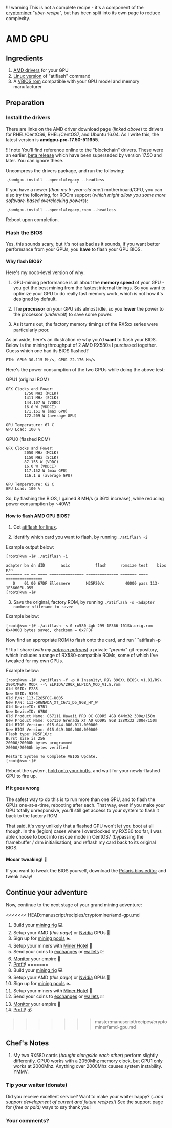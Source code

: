 !!! warning
    This is not a complete recipe - it's a component of the [cryptominer](/recipes/cryptominer/) "_uber-recipe_", but has been split into its own page to reduce complexity.

# AMD GPU

## Ingredients

1. [AMD drivers](http://support.amd.com/en-us/kb-articles/Pages/Radeon-Software-for-Linux-Release-Notes.aspx) for your GPU
2. [Linux version](https://bitcointalk.org/index.php?topic=1809527.0) of "atiflash" command
3. A [VBIOS rom](https://anorak.tech/c/downloads) compatible with your GPU model and memory manufacturer

## Preparation

### Install the drivers

There are links on the AMD driver download page (_linked above_) to drivers for RHEL/CentOS6, RHEL/CentOS7, and Ubuntu 16.04. As I write this, the latest version is **amdgpu-pro-17.50-511655**.

!!! note
    You'll find reference online to the "blockchain" drivers. These were an earlier, [beta release](http://support.amd.com/en-us/kb-articles/Pages/AMDGPU-Pro-Beta-Mining-Driver-for-Linux-Release-Notes.aspx) which have been superseded by version 17.50 and later. You can ignore these.

Uncompress the drivers package, and run the following:

```./amdgpu-install --opencl=legacy --headless```

If you have a newer (_than my 5-year-old one!_) motherboard/CPU, you can also try the following, for ROCm support (_which might allow you some more software-based overclocking powers_):

```./amdgpu-install --opencl=legacy,rocm --headless```

Reboot upon completion.

### Flash the BIOS

Yes, this sounds scary, but it's not as bad as it sounds, if you want better performance from your GPUs, you **have** to flash your GPU BIOS.

#### Why flash BIOS?

Here's my noob-level version of why:

1.  GPU-mining performance is all about the **memory speed** of your GPU - you get the best mining from the fastest internal timings. So you want to optimize your GPU to do really fast memory work, which is not how it's designed by default.

2. The **processor** on your GPU sits almost idle, so you **lower** the power to the processor (_undervolt_) to save some power.

3. As it turns out, the factory memory timings of the RX5xx series were particularly poor.

As an aside, here's an illustration re why you'd **want** to flash your BIOS. Below is the mining throughput of 2 AMD RX580s I purchased together. Guess which one had its BIOS flashed?

```
ETH: GPU0 30.115 Mh/s, GPU1 22.176 Mh/s
```

Here's the power consumption of the two GPUs while doing the above test:

GPU1 (original ROM)
```
GFX Clocks and Power:
        1750 MHz (MCLK)
        1411 MHz (SCLK)
        144.107 W (VDDC)
        16.0 W (VDDCI)
        171.161 W (max GPU)
        172.209 W (average GPU)

GPU Temperature: 67 C
GPU Load: 100 %
```

GPU0 (flashed ROM)
```
GFX Clocks and Power:
        2050 MHz (MCLK)
        1150 MHz (SCLK)
        87.155 W (VDDC)
        16.0 W (VDDCI)
        117.152 W (max GPU)
        116.1 W (average GPU)

GPU Temperature: 62 C
GPU Load: 100 %
```

So, by flashing the BIOS, I gained 8 MH/s (a 36% increase), while reducing power consumption by ~40W!

#### How to flash AMD GPU BIOS?

1. Get [atiflash for linux](https://bitcointalk.org/index.php?topic=1809527.0).

2. Identify which card you want to flash, by running ```./atiflash -i```

Example output below:

```
[root@kvm ~]# ./atiflash -i

adapter bn dn dID       asic           flash      romsize test    bios p/n
======= == == ==== =============== ============== ======= ==== ================
   0    01 00 67DF Ellesmere       M25P20/c         40000 pass 113-1E3660EU-O55
[root@kvm ~]#
```

3. Save the original, factory ROM, by running ```./atiflash -s <adapter number> <filename to save>```

Example below:
```
[root@kvm ~]# ./atiflash -s 0 rx580-4gb-299-1E366-101SA.orig.rom
0x40000 bytes saved, checksum = 0x7FBF
```

Now find an appropriate ROM to flash onto the card, and run ```atiflash -p <adatper number> <rom filename>

!!! tip
        I share (_with my [patreon patrons](https://www.patreon.com/funkypenguin)_) a private "_premix_" git repository, which includes a range of RX580-compatible ROMs, some of which I've tweaked for my own GPUs. 


Example below:
```
[root@kvm ~]# ./atiflash -f -p 0 Insan1ty\ R9\ 390X\ BIOS\ v1.81/R9\ 290X/MEM\ MOD\ --\ ELPIDA/290X_ELPIDA_MOD_V1.8.rom
Old SSID: E285
New SSID: 9395
Old P/N: 113-E285FOC-U005
New P/N: 113-GRENADA_XT_C671_D5_8GB_HY_W
Old DeviceID: 67B1
New DeviceID: 67B0
Old Product Name: C67111 Hawaii PRO OC GDDR5 4GB 64Mx32 300e/150m
New Product Name: C67130 Grenada XT A0 GDDR5 8GB 128Mx32 300e/150m
Old BIOS Version: 015.044.000.011.000000
New BIOS Version: 015.049.000.000.000000
Flash type: M25P10/c
Burst size is 256
20000/20000h bytes programmed
20000/20000h bytes verified

Restart System To Complete VBIOS Update.
[root@kvm ~]#
```

Reboot the system, [hold onto your butts](https://www.youtube.com/watch?v=o0YWRXJsMyM), and wait for your newly-flashed GPU to fire up.

#### If it goes wrong

The safest way to do this is to run more than one GPU, and to flash the GPUs one-at-a-time, rebooting after each. That way, even if you make your GPU totally unresponsive, you'll still get access to your system to flash it back to the factory ROM.

That said, it's very unlikely that a flashed GPU won't let you boot at all though. In the (legion) cases where I overclocked my RX580 too far, I was able choose to boot into rescue mode in CentOS7 (bypassing the framebuffer / drm initialisation), and reflash my card back to its original BIOS.

#### Mooar tweaking! 🔧

If you want to tweak the BIOS yourself, download the [Polaris bios editor](https://github.com/jaschaknack/PolarisBiosEditor) and tweak away!

## Continue your adventure

Now, continue to the next stage of your grand mining adventure:

<<<<<<< HEAD:manuscript/recipies/cryptominer/amd-gpu.md
1. Build your [mining rig](/recipies/cryptominer/mining-rig/) 💻
2. Setup your AMD (_this page_) or [Nvidia](/recipies/cryptominer/nvidia-gpu/) GPUs 🎨
3. Sign up for [mining pools](/recipies/cryptominer/mining-pool/) :swimmer:
3. Setup your miners with [Miner Hotel](/recipies/cryptominer/minerhotel/) 🏨
4. Send your coins to [exchanges](/recipies/cryptominer/exchange/) or [wallets](/recipies/cryptominer/wallet/) 💹
5. [Monitor](/recipies/cryptominer/monitor/) your empire :heartbeat:
6. [Profit](/recipies/cryptominer/profit/)! 
=======
1. Build your [mining rig](/recipes/cryptominer/mining-rig/) 💻
2. Setup your AMD (_this page_) or [Nvidia](/recipes/cryptominer/nvidia-gpu/) GPUs 🎨
3. Sign up for [mining pools](/recipes/cryptominer/mining-pool/) :swimmer:
3. Setup your miners with [Miner Hotel](/recipes/cryptominer/minerhotel/) 🏨
4. Send your coins to [exchanges](/recipes/cryptominer/exchange/) or [wallets](/recipes/cryptominer/wallet/) 💹
5. [Monitor](/recipes/cryptominer/monitor/) your empire :heartbeat:
6. [Profit](/recipes/cryptominer/profit/)! 💰
>>>>>>> master:manuscript/recipes/cryptominer/amd-gpu.md


## Chef's Notes

1. My two RX580 cards (_bought alongside each other_) perform slightly differently. GPU0 works with a 2050Mhz memory clock, but GPU1 only works at 2000Mhz. Anything over 2000Mhz causes system instability. YMMV.

### Tip your waiter (donate) 

Did you receive excellent service? Want to make your waiter happy? (_..and support development of current and future recipes!_) See the [support](/support/) page for (_free or paid)_ ways to say thank you! 

### Your comments? 
